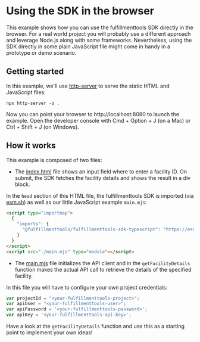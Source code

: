 # Using the SDK in the browser

This example shows how you can use the fulfillmenttools SDK directly in the browser.
For a real world project you will probably use a different approach and leverage Node.js along with some frameworks. Nevertheless, using the SDK directly in some plain JavaScript file might come in handy in a prototype or demo scenario.

## Getting started

In this example, we'll use [http-server](https://www.npmjs.com/package/http-server) to serve the static HTML and JavaScript files:

```
npx http-server -o .
```

Now you can point your browser to http://localhost:8080 to launch the example.
Open the developer console with Cmd + Option + J (on a Mac) or Ctrl + Shift + J (on Windows).

## How it works

This example is composed of two files:

* The [index.html](index.html) file shows an input field where to enter a facility ID.
On submit, the SDK fetches the facility details and shows the result in a div block.

In the `head` section of this HTML file, the fulfillmenttools SDK is imported (via [esm.sh](https://esm.sh/)) as well as our little JavaScript example `main.mjs`:

```HTML
<script type="importmap">
  {
    "imports": {
      "@fulfillmenttools/fulfillmenttools-sdk-typescript": "https://esm.sh/@fulfillmenttools/fulfillmenttools-sdk-typescript"
    }
  }
</script>
<script src="./main.mjs" type="module"></script>
```

* The [main.mjs](main.mjs) file initializes the API client and in the `getFacilityDetails` function makes the actual API call to retrieve the details of the specified facility.

In this file you will have to configure your own project credentials:

```JavaScript
var projectId = "<your-fulfillmenttools-project>";
var apiUser = "<your-fulfillmenttools-user>";
var apiPassword = '<your-fulfillmenttools-password>';
var apiKey = '<your-fulfillmenttools-api-key>';
```

Have a look at the `getFacilityDetails` function and use this as a starting point to implement your own ideas!
